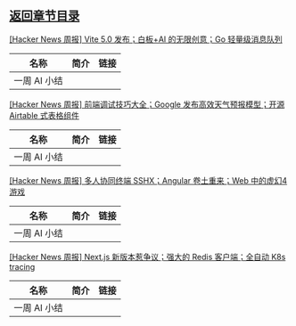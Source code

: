 ## [返回章节目录](../2023Q4-Hacker-News.md)


[[Hacker News 周报] Vite 5.0 发布；白板+AI 的无限创意；Go
轻量级消息队列](https://www.bilibili.com/video/BV1qv411F7DB)

<table>
  <theader>
    <th>名称</th>
    <th>简介</th>
    <th>链接</th>
  </theader><tbody>
    <tr>
      <td>一周 AI 小结</td>
      <td></td>
      <td></td>
    </tr>
  </tbody>
</table>

[[Hacker News 周报] 前端调试技巧大全；Google 发布高效天气预报模型；开源 Airtable
式表格组件](https://www.bilibili.com/video/BV1Fv411c781)

<table>
  <theader>
    <th>名称</th>
    <th>简介</th>
    <th>链接</th>
  </theader><tbody>
    <tr>
      <td>一周 AI 小结</td>
      <td></td>
      <td></td>
    </tr>
  </tbody>
</table>

[[Hacker News 周报] 多人协同终端 SSHX；Angular 卷土重来；Web
中的虚幻4游戏](https://www.bilibili.com/video/BV1Lu4y1N7Tq)

<table>
  <theader>
    <th>名称</th>
    <th>简介</th>
    <th>链接</th>
  </theader><tbody>
    <tr>
      <td>一周 AI 小结</td>
      <td></td>
      <td></td>
    </tr>
  </tbody>
</table>

[[Hacker News 周报] Next.js 新版本惹争议；强大的 Redis 客户端；全自动 K8s
tracing](https://www.bilibili.com/video/BV1vj411Y7WL)

<table>
  <theader>
    <th>名称</th>
    <th>简介</th>
    <th>链接</th>
  </theader><tbody>
    <tr>
      <td>一周 AI 小结</td>
      <td></td>
      <td></td>
    </tr>
  </tbody>
</table>
